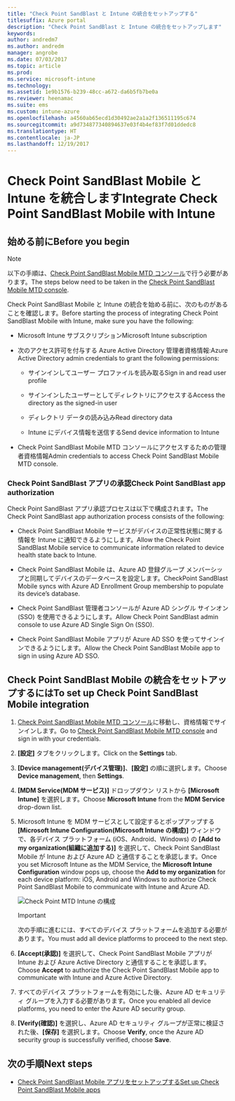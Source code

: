 ```yaml
---
title: "Check Point SandBlast と Intune の統合をセットアップする"
titlesuffix: Azure portal
description: "Check Point SandBlast と Intune の統合をセットアップします"
keywords: 
author: andredm7
ms.author: andredm
manager: angrobe
ms.date: 07/03/2017
ms.topic: article
ms.prod: 
ms.service: microsoft-intune
ms.technology: 
ms.assetid: 1e9b1576-b239-48cc-a672-da6b5fb7be0a
ms.reviewer: heenamac
ms.suite: ems
ms.custom: intune-azure
ms.openlocfilehash: a4560ab65ecd1d30492ae2a1a2f136511195c674
ms.sourcegitcommit: a9d734877340894637e03f4b4ef83f7d01ddedc8
ms.translationtype: HT
ms.contentlocale: ja-JP
ms.lasthandoff: 12/19/2017
---
```

# <a name="integrate-check-point-sandblast-mobile-with-intune"></a><span data-ttu-id="1cfce-103">Check Point SandBlast Mobile と Intune を統合します</span><span class="sxs-lookup"><span data-stu-id="1cfce-103">Integrate Check Point SandBlast Mobile with Intune</span></span>

## <a name="before-you-begin"></a><span data-ttu-id="1cfce-104">始める前に</span><span class="sxs-lookup"><span data-stu-id="1cfce-104">Before you begin</span></span>

> [!NOTE] 
> <span data-ttu-id="1cfce-105">以下の手順は、[Check Point SandBlast Mobile MTD コンソール](https://intune-4.eu1.locsec.net/)で行う必要があります。</span><span class="sxs-lookup"><span data-stu-id="1cfce-105">The steps below need to be taken in the [Check Point SandBlast Mobile MTD console](https://intune-4.eu1.locsec.net/).</span></span>

<span data-ttu-id="1cfce-106">Check Point SandBlast Mobile と Intune の統合を始める前に、次のものがあることを確認します。</span><span class="sxs-lookup"><span data-stu-id="1cfce-106">Before starting the process of integrating Check Point SandBlast Mobile with Intune, make sure you have the following:</span></span>

-   <span data-ttu-id="1cfce-107">Microsoft Intune サブスクリプション</span><span class="sxs-lookup"><span data-stu-id="1cfce-107">Microsoft Intune subscription</span></span>

-   <span data-ttu-id="1cfce-108">次のアクセス許可を付与する Azure Active Directory 管理者資格情報:</span><span class="sxs-lookup"><span data-stu-id="1cfce-108">Azure Active Directory admin credentials to grant the following permissions:</span></span>

    -   <span data-ttu-id="1cfce-109">サインインしてユーザー プロファイルを読み取る</span><span class="sxs-lookup"><span data-stu-id="1cfce-109">Sign in and read user profile</span></span>

    -   <span data-ttu-id="1cfce-110">サインインしたユーザーとしてディレクトリにアクセスする</span><span class="sxs-lookup"><span data-stu-id="1cfce-110">Access the directory as the signed-in user</span></span>

    -   <span data-ttu-id="1cfce-111">ディレクトリ データの読み込み</span><span class="sxs-lookup"><span data-stu-id="1cfce-111">Read directory data</span></span>

    -   <span data-ttu-id="1cfce-112">Intune にデバイス情報を送信する</span><span class="sxs-lookup"><span data-stu-id="1cfce-112">Send device information to Intune</span></span>

-   <span data-ttu-id="1cfce-113">Check Point SandBlast Mobile MTD コンソールにアクセスするための管理者資格情報</span><span class="sxs-lookup"><span data-stu-id="1cfce-113">Admin credentials to access Check Point SandBlast Mobile MTD console.</span></span>

### <a name="check-point-sandblast-app-authorization"></a><span data-ttu-id="1cfce-114">Check Point SandBlast アプリの承認</span><span class="sxs-lookup"><span data-stu-id="1cfce-114">Check Point SandBlast app authorization</span></span>

<span data-ttu-id="1cfce-115">Check Point SandBlast アプリ承認プロセスは以下で構成されます。</span><span class="sxs-lookup"><span data-stu-id="1cfce-115">The Check Point SandBlast app authorization process consists of the following:</span></span>

-   <span data-ttu-id="1cfce-116">Check Point SandBlast Mobile サービスがデバイスの正常性状態に関する情報を Intune に通知できるようにします。</span><span class="sxs-lookup"><span data-stu-id="1cfce-116">Allow the Check Point SandBlast Mobile service to communicate information related to device health state back to Intune.</span></span>

-   <span data-ttu-id="1cfce-117">Check Point SandBlast Mobile は、Azure AD 登録グループ メンバーシップと同期してデバイスのデータベースを設定します。</span><span class="sxs-lookup"><span data-stu-id="1cfce-117">CheckPoint SandBlast Mobile syncs with Azure AD Enrollment Group membership to populate its device’s database.</span></span>

-   <span data-ttu-id="1cfce-118">Check Point SandBlast 管理者コンソールが Azure AD シングル サインオン (SSO) を使用できるようにします。</span><span class="sxs-lookup"><span data-stu-id="1cfce-118">Allow Check Point SandBlast admin console to use Azure AD Single Sign On (SSO).</span></span>

-   <span data-ttu-id="1cfce-119">Check Point SandBlast Mobile アプリが Azure AD SSO を使ってサインインできるようにします。</span><span class="sxs-lookup"><span data-stu-id="1cfce-119">Allow the Check Point SandBlast Mobile app to sign in using Azure AD SSO.</span></span>

## <a name="to-set-up-check-point-sandblast-mobile-integration"></a><span data-ttu-id="1cfce-120">Check Point SandBlast Mobile の統合をセットアップするには</span><span class="sxs-lookup"><span data-stu-id="1cfce-120">To set up Check Point SandBlast Mobile integration</span></span>

1.  <span data-ttu-id="1cfce-121">[Check Point SandBlast Mobile MTD コンソール](https://intune-4.eu1.locsec.net/)に移動し、資格情報でサインインします。</span><span class="sxs-lookup"><span data-stu-id="1cfce-121">Go to [Check Point SandBlast Mobile MTD console](https://intune-4.eu1.locsec.net/) and sign in with your credentials.</span></span>

2.  <span data-ttu-id="1cfce-122">**[設定]** タブをクリックします。</span><span class="sxs-lookup"><span data-stu-id="1cfce-122">Click on the **Settings** tab.</span></span>

3.  <span data-ttu-id="1cfce-123">**[Device management\(デバイス管理\)]**、**[設定]** の順に選択します。</span><span class="sxs-lookup"><span data-stu-id="1cfce-123">Choose **Device management**, then **Settings**.</span></span>

4.  <span data-ttu-id="1cfce-124">**[MDM Service\(MDM サービス\)]** ドロップダウン リストから **[Microsoft Intune]** を選択します。</span><span class="sxs-lookup"><span data-stu-id="1cfce-124">Choose **Microsoft Intune** from the **MDM Service** drop-down list.</span></span>

5.  <span data-ttu-id="1cfce-125">Microsoft Intune を MDM サービスとして設定するとポップアップする **[Microsoft Intune Configuration\(Microsoft Intune の構成\)]** ウィンドウで、各デバイス プラットフォーム (iOS、Android、Windows) の **[Add to my organization\(組織に追加する\)]** を選択して、Check Point SandBlast Mobile が Intune および Azure AD と通信することを承認します。</span><span class="sxs-lookup"><span data-stu-id="1cfce-125">Once you set Microsoft Intune as the MDM Service, the **Microsoft Intune Configuration** window pops up, choose the **Add to my organization** for each device platform: iOS, Android and Windows to authorize Check Point SandBlast Mobile to communicate with Intune and Azure AD.</span></span>

    ![Check Point MTD Intune の構成](./media/checkpoint-MTD-1.PNG)

    > [!IMPORTANT]
    > <span data-ttu-id="1cfce-127">次の手順に進むには、すべてのデバイス プラットフォームを追加する必要があります。</span><span class="sxs-lookup"><span data-stu-id="1cfce-127">You must add all device platforms to proceed to the next step.</span></span>

6.  <span data-ttu-id="1cfce-128">**[Accept\(承認\)]** を選択して、Check Point SandBlast Mobile アプリが Intune および Azure Active Directory と通信することを承認します。</span><span class="sxs-lookup"><span data-stu-id="1cfce-128">Choose **Accept** to authorize the Check Point SandBlast Mobile app to communicate with Intune and Azure Active Directory.</span></span>

7.  <span data-ttu-id="1cfce-129">すべてのデバイス プラットフォームを有効にした後、Azure AD セキュリティ グループを入力する必要があります。</span><span class="sxs-lookup"><span data-stu-id="1cfce-129">Once you enabled all device platforms, you need to enter the Azure AD security group.</span></span>

8.  <span data-ttu-id="1cfce-130">**[Verify\(確認\)]** を選択し、Azure AD セキュリティ グループが正常に検証された後、**[保存]** を選択します。</span><span class="sxs-lookup"><span data-stu-id="1cfce-130">Choose **Verify**, once the Azure AD security group is successfully verified, choose **Save**.</span></span>

## <a name="next-steps"></a><span data-ttu-id="1cfce-131">次の手順</span><span class="sxs-lookup"><span data-stu-id="1cfce-131">Next steps</span></span>

- [<span data-ttu-id="1cfce-132">Check Point SandBlast Mobile アプリをセットアップする</span><span class="sxs-lookup"><span data-stu-id="1cfce-132">Set up Check Point SandBlast Mobile apps</span></span>](mtd-apps-ios-app-configuration-policy-add-assign.md)